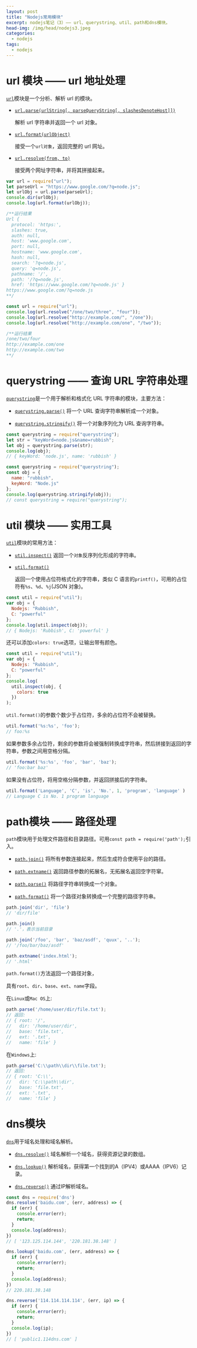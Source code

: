 ```yaml
---
layout: post
title: "Nodejs常用模块"
excerpt: nodejs笔记（3）—— url、querystring、util、path和dns模块。
head-img: /img/head/nodejs3.jpeg
categories:
  - nodejs
tags:
  - nodejs
---
```


# url 模块 —— url 地址处理

[`url`](http://nodejs.cn/api/url.html)模块是一个分析、解析 url 的模块。

- [`url.parse(urlString[, parseQueryString[, slashesDenoteHost]])`](http://nodejs.cn/api/url.html#url_url_parse_urlstring_parsequerystring_slashesdenotehost)

  解析 url 字符串并返回一个 url 对象。

- [`url.format(urlObject)`](http://nodejs.cn/api/url.html#url_url_format_urlobject)

  接受一个`url对象`，返回完整的 url 网址。

- [`url.resolve(from, to)`](http://nodejs.cn/api/url.html#url_url_resolve_from_to)

  接受两个网址字符串，并将其拼接起来。

```javascript
var url = require("url");
let parseUrl = "https://www.google.com/?q=node.js";
let urlObj = url.parse(parseUrl);
console.dir(urlObj);
console.log(url.format(urlObj));

/**运行结果
Url {
  protocol: 'https:',
  slashes: true,
  auth: null,
  host: 'www.google.com',
  port: null,
  hostname: 'www.google.com',
  hash: null,
  search: '?q=node.js',
  query: 'q=node.js',
  pathname: '/',
  path: '/?q=node.js',
  href: 'https://www.google.com/?q=node.js' }
https://www.google.com/?q=node.js
**/
```

```javascript
const url = require("url");
console.log(url.resolve("/one/two/three", "four"));
console.log(url.resolve("http://example.com/", "/one"));
console.log(url.resolve("http://example.com/one", "/two"));

/**运行结果
/one/two/four
http://example.com/one
http://example.com/two
**/
```

# querystring —— 查询 URL 字符串处理

[`querystring`](http://nodejs.cn/api/querystring.html)是一个用于解析和格式化 URL 字符串的模块，主要方法：

- [`querystring.parse()`](http://nodejs.cn/api/querystring.html#querystring_querystring_parse_str_sep_eq_options) 将一个 URL 查询字符串解析成一个对象。

- [`querystring.stringify()`](http://nodejs.cn/api/querystring.html#querystring_querystring_stringify_obj_sep_eq_options) 将一个对象序列化为 URL 查询字符串。

```javascript
const querystring = require("querystring");
let str = "keyWord=node.js&name=rubbish";
let obj = querystring.parse(str);
console.log(obj);
// { keyWord: 'node.js', name: 'rubbish' }
```

```javascript
const querystring = require("querystring");
const obj = {
  name: "rubbish",
  keyWord: "Node.js"
};
console.log(querystring.stringify(obj));
// const querystring = require("querystring");
```

# util 模块 —— 实用工具

[`util`](http://nodejs.cn/api/util.html)模块的常用方法：

- [`util.inspect()`](http://nodejs.cn/api/util.html#util_util_inspect_object_options) 返回一个`对象`反序列化形成的字符串。

- [`util.format()`](http://nodejs.cn/api/util.html#util_util_format_format_args)

  返回一个使用占位符格式化的字符串，类似 C 语言的`printf()`，可用的占位符有`%s`、`%d`、`%j`(JSON 对象)。

```javascript
const util = require("util");
var obj = {
  Nodejs: "Rubbish",
  C: "powerful"
};
console.log(util.inspect(obj));
// { Nodejs: 'Rubbish', C: 'powerful' }
```

还可以添加`colors: true`选项，让输出带有颜色。

```javascript
const util = require("util");
var obj = {
  Nodejs: "Rubbish",
  C: "powerful"
};
console.log(
  util.inspect(obj, {
    colors: true
  })
);
```

`util.format()`的参数个数少于占位符，多余的占位符不会被替换。

```javascript
util.format('%s:%s', 'foo'); 
// foo:%s
```

如果参数多余占位符，剩余的参数将会被强制转换成字符串，然后拼接到返回的字符串，参数之间用空格分隔。

```javascript
util.format('%s:%s', 'foo', 'bar', 'baz');
// 'foo:bar baz'
```

如果没有占位符，将用空格分隔参数，并返回拼接后的字符串。

```javascript
util.format('Language', 'C', 'is', 'No.', 1, 'program', 'language' )
// Language C is No. 1 program language
```

# path模块 —— 路径处理

`path`模块用于处理文件路径和目录路径。可用`const path = require('path');`引入。

- [`path.join()`](http://nodejs.cn/api/path.html#path_path_join_paths) 将所有参数连接起来，然后生成符合使用平台的路径。

- [`path.extname()`](http://nodejs.cn/api/path.html#path_path_extname_path) 返回路径参数的拓展名，无拓展名返回空字符窜。

- [`path.parse()`](http://nodejs.cn/api/path.html#path_path_parse_path) 将路径字符串转换成一个对象。

- [`path.format()`](http://nodejs.cn/api/path.html#path_path_format_pathobject) 将一个路径对象转换成一个完整的路径字符串。

```javascript
path.join('dir', 'file')
// 'dir/file'

path.join()
// '.'，表示当前目录

path.join('/foo', 'bar', 'baz/asdf', 'quux', '..');
// '/foo/bar/baz/asdf'

path.extname('index.html');
// '.html'
```

`path.format()`方法返回一个路径对象，

具有`root`、`dir`、`base`、`ext`、`name`字段。

在`Linux`或`Mac OS`上:

```javascript
path.parse('/home/user/dir/file.txt');
// 返回:
// { root: '/',
//   dir: '/home/user/dir',
//   base: 'file.txt',
//   ext: '.txt',
//   name: 'file' }
```

在`Windows`上:

```javascript
path.parse('C:\\path\\dir\\file.txt');
// 返回:
// { root: 'C:\\',
//   dir: 'C:\\path\\dir',
//   base: 'file.txt',
//   ext: '.txt',
//   name: 'file' }
```

# dns模块

[`dns`](http://nodejs.cn/api/dns.html)用于域名处理和域名解析。

- [`dns.resolve()`](http://nodejs.cn/api/dns.html#dns_dns_resolve_hostname_rrtype_callback) 域名解析一个域名，获得资源记录的数组。

- [`dns.lookup()`](http://nodejs.cn/api/dns.html#dns_dns_lookup_hostname_options_callback) 解析域名，获得第一个找到的A（IPV4）或AAAA（IPV6）记录。

- [`dns.reverse()`](http://nodejs.cn/api/dns.html#dns_dns_reverse_ip_callback) 通过IP解析域名。

```javascript
const dns = require('dns')
dns.resolve('baidu.com', (err, address) => {
  if (err) {
    console.error(err);
    return;
  }
  console.log(address);
})
// [ '123.125.114.144', '220.181.38.148' ]
```

```javascript
dns.lookup('baidu.com', (err, address) => {
  if (err) {
    console.error(err);
    return;
  }
  console.log(address);
})
// 220.181.38.148
```

```javascript
dns.reverse('114.114.114.114', (err, ip) => {
  if (err) {
    console.error(err);
    return;
  }
  console.log(ip);
})
// [ 'public1.114dns.com' ]
```
